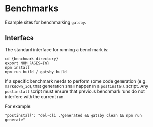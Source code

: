 # Benchmarks

Example sites for benchmarking `gatsby`.

## Interface

The standard interface for running a benchmark is:

```shell
cd {benchmark directory}
export NUM_PAGES={n}
npm install
npm run build / gatsby build
```

If a specific benchmark needs to perform some code generation (e.g. `markdown_id`),
that generation shall happen in a `postinstall` script.
Any `postinstall` script must ensure that previous benchmark runs do not interfere with the current run.

For example:

```text
"postinstall": "del-cli ./generated && gatsby clean && npm run generate"
```
